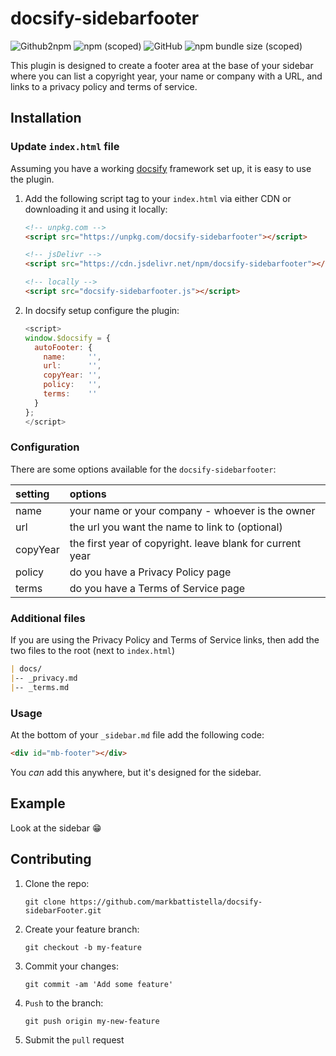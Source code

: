 # docsify-sidebarfooter

![Github2npm](https://github.com/markbattistella/docsify-sidebarfooter/workflows/gh2npm/badge.svg?event=registry_package) ![npm (scoped)](https://img.shields.io/npm/v/@markbattistella/docsify-sidebarfooter) ![GitHub](https://img.shields.io/github/license/markbattistella/docsify-sidebarfooter) ![npm bundle size (scoped)](https://img.shields.io/bundlephobia/minzip/@markbattistella/docsify-sidebarfooter)

This plugin is designed to create a footer area at the base of your sidebar where you can list a copyright year, your name or company with a URL, and links to a privacy policy and terms of service.

## Installation

### Update `index.html` file

Assuming you have a working [docsify](https://docsify.js.org/) framework set up, it is easy to use the plugin.

1. Add the following script tag to your `index.html` via either CDN or downloading it and using it locally:

    ```html
    <!-- unpkg.com -->
    <script src="https://unpkg.com/docsify-sidebarfooter"></script>

    <!-- jsDelivr -->
    <script src="https://cdn.jsdelivr.net/npm/docsify-sidebarfooter"></script>

    <!-- locally -->
    <script src="docsify-sidebarfooter.js"></script>
    ```

1. In docsify setup configure the plugin:

    ```js
    <script>
    window.$docsify = {
      autoFooter: {
        name:     '',
        url:      '',
        copyYear: '',
        policy:   '',
        terms:    ''
      }
    };
    </script>
    ```

### Configuration

There are some options available for the `docsify-sidebarfooter`:

| setting   | options |
| :-------- | :------ |
| name      | your name or your company - whoever is the owner
| url       | the url you want the name to link to (optional)
| copyYear  | the first year of copyright. leave blank for current year
| policy    | do you have a Privacy Policy page
| terms     | do you have a Terms of Service page

### Additional files

If you are using the Privacy Policy and Terms of Service links, then add the two files to the root (next to `index.html`)

```md
| docs/
|-- _privacy.md
|-- _terms.md
```

### Usage

At the bottom of your `_sidebar.md` file add the following code:

```html
<div id="mb-footer"></div>
```

You _can_ add this anywhere, but it's designed for the sidebar.

## Example

Look at the sidebar :grin:

## Contributing

1. Clone the repo:

    `git clone https://github.com/markbattistella/docsify-sidebarFooter.git`

2. Create your feature branch:

    `git checkout -b my-feature`

3. Commit your changes:

    `git commit -am 'Add some feature'`

4. `Push` to the branch:

    `git push origin my-new-feature`

5. Submit the `pull` request
